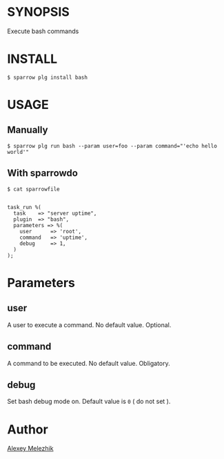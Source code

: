 # SYNOPSIS

Execute bash commands

# INSTALL

    $ sparrow plg install bash

# USAGE

## Manually

    $ sparrow plg run bash --param user=foo --param command="'echo hello world'"


## With sparrowdo

    $ cat sparrowfile


    task_run %(
      task    => "server uptime",
      plugin  => "bash",
      parameters => %(
        user      => 'root',
        command   => 'uptime',
        debug     => 1,
      )
    );


# Parameters

## user

A user to execute a command. No default value. Optional.


## command

A command to be executed. No default value. Obligatory.


## debug

Set bash debug mode on. Default value is `0` ( do not set ).

# Author

[Alexey Melezhik](mailto:melezhik@gmail.com)

